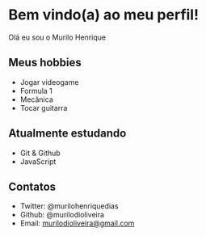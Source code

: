 # Bem vindo(a) ao meu perfil!

Olá eu sou o Murilo Henrique

## Meus hobbies

 - Jogar videogame
 - Formula 1
 - Mecânica
 - Tocar guitarra
 
 ## Atualmente estudando
 
 - Git & Github
 - JavaScript
 
 ## Contatos
 
 - Twitter: @murilohenriquedias
 - Github: @murilodioliveira
 - Email: murilodioliveira@gmail.com
